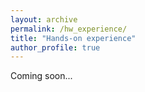 ```yaml
---
layout: archive
permalink: /hw_experience/
title: "Hands-on experience"
author_profile: true
---
```


Coming soon...
